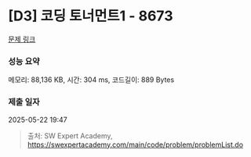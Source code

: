 # [D3] 코딩 토너먼트1 - 8673 

[문제 링크](https://swexpertacademy.com/main/code/problem/problemDetail.do?contestProbId=AW2Jldrqlo4DFASu) 

### 성능 요약

메모리: 88,136 KB, 시간: 304 ms, 코드길이: 889 Bytes

### 제출 일자

2025-05-22 19:47



> 출처: SW Expert Academy, https://swexpertacademy.com/main/code/problem/problemList.do